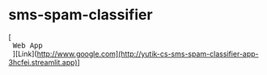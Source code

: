 # sms-spam-classifier
[<kbd> <br> Web App <br> </kbd>][Link](http://www.google.com](http://yutik-cs-sms-spam-classifier-app-3hcfei.streamlit.app)]
